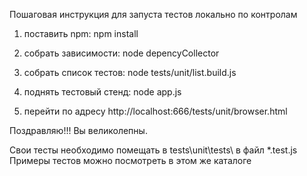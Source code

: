 Пошаговая инструкция для запуста тестов локально по контролам

   1) поставить npm:                      npm install

   2) собрать зависимости:                node depencyCollector

   3) собрать список тестов:              node tests/unit/list.build.js

   4) поднять тестовый стенд:             node app.js

   5) перейти по адресу  http://localhost:666/tests/unit/browser.html

Поздравляю!!! Вы великолепны.


Свои тесты необходимо помещать в tests\unit\tests\ в файл *.test.js
Примеры тестов можно посмотреть в этом же каталоге
